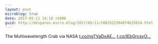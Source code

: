 ```yaml
---
layout: post
microblog: true
date: 2017-05-11 14:18 +1000
guid: http://desparoz.micro.blog/2017/05/11/t862522384074625024.html
---
```

The Multiwavelength Crab via NASA [t.co/ngTVaDxAE...](https://t.co/ngTVaDxAEB) [t.co/IEbGrcsvO...](https://t.co/IEbGrcsvOp)
